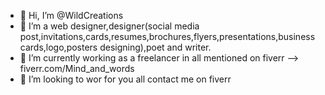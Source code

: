 - 👋 Hi, I’m @WildCreations
- 👀 I’m a web designer,designer(social media post,invitations,cards,resumes,brochures,flyers,presentations,business cards,logo,posters designing),poet and writer.
- 🌱 I’m currently working as  a freelancer in all mentioned on fiverr -->  fiverr.com/Mind_and_words
- 💞️ I’m looking to wor for you all contact me on fiverr


<!---
WildCreations/WildCreations is a ✨ special ✨ repository because its `README.md` (this file) appears on your GitHub profile.
You can click the Preview link to take a look at your changes.
--->
